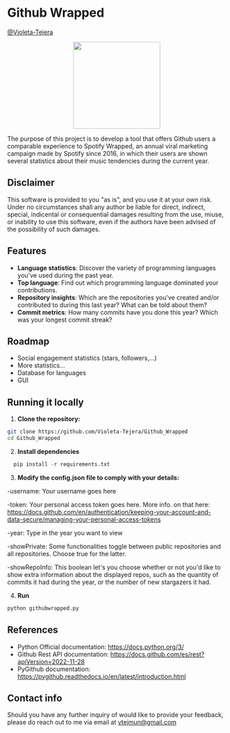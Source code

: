 
# Github Wrapped 
[@Violeta-Tejera](https://www.github.com/Violeta-Tejera)

<p align="center">
  <img src="https://github.com/Violeta-Tejera/Github_Wrapped/assets/80209320/200beba1-f3d2-4995-8693-455e83f574aa" width="200" height="200">
</p>

The purpose of this project is to develop a tool that offers Github users a comparable experience to Spotify Wrapped, an annual viral marketing campaign made by Spotify since 2016, in which their users are shown several statistics about their music tendencies during the current year.

## Disclaimer

This software is provided to you "as is", and you use it at your own risk. Under no circumstances shall any author be liable for direct, indirect, special, indicental or consequential damages resulting from the use, miuse, or inability to use this software, even if the authors have been advised of the possibility of such damages.

## Features

- **Language statistics**: Discover the variety of programming languages you've used during the past year.
- **Top language**: Find out which programming language dominated your contributions.
- **Repository insights**: Which are the repositories you've created and/or contributed to during this last year? What can be told about them?
- **Commit metrics**: How many commits have you done this year? Which was your longest commit streak?

## Roadmap
- Social engagement statistics (stars, followers,...)
- More statistics...
- Database for languages
- GUI

## Running it locally

1. **Clone the repository:**
  ```bash
  git clone https://github.com/Violeta-Tejera/Github_Wrapped
  cd Github_Wrapped
  ```
2. **Install dependencies**
```python
  pip install -r requirements.txt
```

3. **Modify the config.json file to comply with your details:**
   
  -username: Your username goes here
  
  -token: Your personal access token goes here. More info. on that here: https://docs.github.com/en/authentication/keeping-your-account-and-data-secure/managing-your-personal-access-tokens
 
  -year: Type in the year you want to view
  
  -showPrivate: Some functionalities toggle between public repositories and all repositories. Choose true for the latter.

  -showRepoInfo: This boolean let's you choose whether or not you'd like to show extra information about the displayed repos, such as the quantity of commits it had during the year, or the number of new stargazers it had. 

4. **Run**
```python
python githubwrapped.py
```

## References

- Python Official documentation: https://docs.python.org/3/
- Github Rest API documentation: https://docs.github.com/es/rest?apiVersion=2022-11-28
- PyGithub documentation: https://pygithub.readthedocs.io/en/latest/introduction.html

## Contact info

Should you have any further inquiry of would like to provide your feedback, please do reach out to me via email at vtejmun@gmail.com


